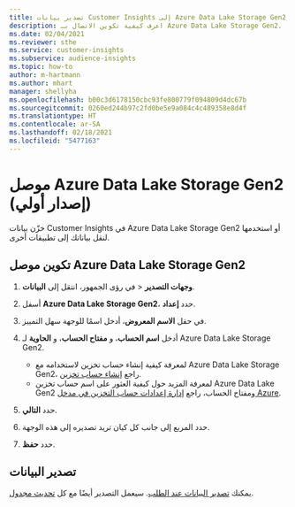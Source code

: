 ```yaml
---
title: تصدير بيانات Customer Insights إلى Azure Data Lake Storage Gen2
description: اعرف كيفية تكوين الاتصال بـ Azure Data Lake Storage Gen2.
ms.date: 02/04/2021
ms.reviewer: sthe
ms.service: customer-insights
ms.subservice: audience-insights
ms.topic: how-to
author: m-hartmann
ms.author: mhart
manager: shellyha
ms.openlocfilehash: b00c3d6178150cbc93fe800779f094809d4dc67b
ms.sourcegitcommit: 0260ed244b97c2fd0be5e9a084c4c489358e8d4f
ms.translationtype: HT
ms.contentlocale: ar-SA
ms.lasthandoff: 02/18/2021
ms.locfileid: "5477163"
---
```

# <a name="connector-for-azure-data-lake-storage-gen2-preview"></a>موصل Azure Data Lake Storage Gen2 (إصدار أولي)

خزّن بيانات Customer Insights في Azure Data Lake Storage Gen2 أو استخدمها لنقل بياناتك إلى تطبيقات أخرى.

## <a name="configure-the-connector-for-azure-data-lake-storage-gen2"></a>تكوين موصل Azure Data Lake Storage Gen2

1. في رؤى الجمهور، انتقل إلى **البيانات‏‎** > **وجهات التصدير‬**.

1. أسفل **Azure Data Lake Storage Gen2**، حدد **إعداد‏‎**.

1. في حقل **الاسم المعروض**، أدخل اسمًا للوجهة سهل التمييز.

1. أدخل **اسم الحساب**، و **مفتاح الحساب**، و **الحاوية** لـ Azure Data Lake Storage Gen2.
    - لمعرفة كيفية إنشاء حساب تخزين لاستخدامه مع Azure Data Lake Storage Gen2، راجع [إنشاء حساب تخزين](https://docs.microsoft.com/azure/storage/blobs/create-data-lake-storage-account). 
    - لمعرفة المزيد حول كيفية العثور على اسم حساب تخزين Azure Data Lake Gen2 ومفتاح الحساب، راجع [إدارة إعدادات حساب التخزين في مدخل Azure](https://docs.microsoft.com/azure/storage/common/storage-account-manage).

1. حدد **التالي**.

1. حدد المربع إلى جانب كل كيان تريد تصديره إلى هذه الوجهة.

1. حدد **حفظ**.

## <a name="export-the-data"></a>تصدير البيانات

يمكنك [تصدير البيانات عند الطلب](export-destinations.md#export-data-on-demand). سيعمل التصدير أيضًا مع كل [تحديث مجدول](system.md#schedule-tab).
